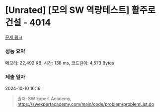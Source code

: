# [Unrated] [모의 SW 역량테스트] 활주로 건설 - 4014 

[문제 링크](https://swexpertacademy.com/main/code/problem/problemDetail.do?contestProbId=AWIeW7FakkUDFAVH) 

### 성능 요약

메모리: 22,492 KB, 시간: 138 ms, 코드길이: 4,573 Bytes

### 제출 일자

2024-10-10 16:16



> 출처: SW Expert Academy, https://swexpertacademy.com/main/code/problem/problemList.do